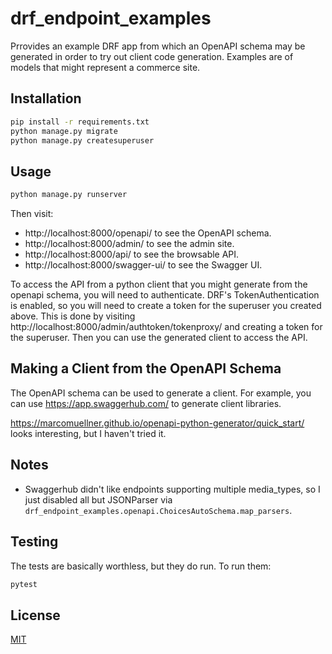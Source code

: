 # drf_endpoint_examples

Prrovides an example DRF app from which an OpenAPI schema may be generated in order to try out client code generation.
Examples are of models that might represent a commerce site.

## Installation

```bash
pip install -r requirements.txt
python manage.py migrate
python manage.py createsuperuser
```

## Usage

```bash
python manage.py runserver
``` 

Then visit:

- http://localhost:8000/openapi/ to see the OpenAPI schema.
- http://localhost:8000/admin/ to see the admin site.
- http://localhost:8000/api/ to see the browsable API.
- http://localhost:8000/swagger-ui/ to see the Swagger UI.

To access the API from a python client that you might generate from the openapi schema, you will need to authenticate.
DRF's TokenAuthentication is enabled, so you will need to create a token for the superuser you created above. This is
done by visiting http://localhost:8000/admin/authtoken/tokenproxy/ and creating a token for the superuser.
Then you can use the generated client to access the API.

## Making a Client from the OpenAPI Schema

The OpenAPI schema can be used to generate a client. For example, you can use https://app.swaggerhub.com/ to generate
client libraries.

https://marcomuellner.github.io/openapi-python-generator/quick_start/ looks interesting, but I haven't tried it.

## Notes

- Swaggerhub didn't like endpoints supporting multiple media_types, so I just disabled all but JSONParser via
  `drf_endpoint_examples.openapi.ChoicesAutoSchema.map_parsers`.

## Testing

The tests are basically worthless, but they do run. To run them:

```bash
pytest
```

## License

[MIT](https://choosealicense.com/licenses/mit/)

